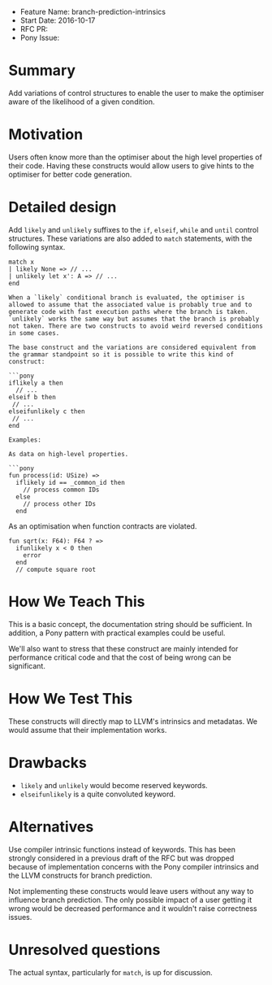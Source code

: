 - Feature Name: branch-prediction-intrinsics
- Start Date: 2016-10-17
- RFC PR:
- Pony Issue:

# Summary

Add variations of control structures to enable the user to make the optimiser aware of the likelihood of a given condition.

# Motivation

Users often know more than the optimiser about the high level properties of their code. Having these constructs would allow users to give hints to the optimiser for better code generation.

# Detailed design

Add `likely` and `unlikely` suffixes to the `if`, `elseif`, `while` and `until` control structures. These variations are also added to `match` statements, with the following syntax.

```pony
match x
| likely None => // ...
| unlikely let x': A => // ...
end

When a `likely` conditional branch is evaluated, the optimiser is allowed to assume that the associated value is probably true and to generate code with fast execution paths where the branch is taken. `unlikely` works the same way but assumes that the branch is probably not taken. There are two constructs to avoid weird reversed conditions in some cases.

The base construct and the variations are considered equivalent from the grammar standpoint so it is possible to write this kind of construct:

```pony
iflikely a then
  // ...
elseif b then
 // ...
elseifunlikely c then
 // ...
end

Examples:

As data on high-level properties.

```pony
fun process(id: USize) =>
  iflikely id == _common_id then
    // process common IDs
  else
    // process other IDs
  end
```

As an optimisation when function contracts are violated.

```pony
fun sqrt(x: F64): F64 ? =>
  ifunlikely x < 0 then
    error
  end
  // compute square root
```

# How We Teach This

This is a basic concept, the documentation string should be sufficient. In addition, a Pony pattern with practical examples could be useful.

We'll also want to stress that these construct are mainly intended for performance critical code and that the cost of being wrong can be significant.

# How We Test This

These constructs will directly map to LLVM's intrinsics and metadatas. We would assume that their implementation works.

# Drawbacks

- `likely` and `unlikely` would become reserved keywords.
- `elseifunlikely` is a quite convoluted keyword.

# Alternatives

Use compiler intrinsic functions instead of keywords. This has been strongly considered in a previous draft of the RFC but was dropped because of implementation concerns with the Pony compiler intrinsics and the LLVM constructs for branch prediction.

Not implementing these constructs would leave users without any way to influence branch prediction. The only possible impact of a user getting it wrong would be decreased performance and it wouldn't raise correctness issues.

# Unresolved questions

The actual syntax, particularly for `match`, is up for discussion.
